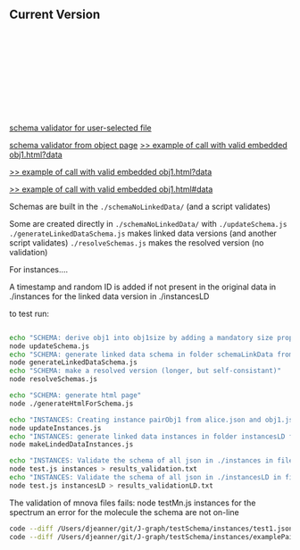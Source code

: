 ## Current Version

<script src="https://d3js.org/d3.v7.min.js"></script>
<script src="https://cdn.jsdelivr.net/gh/CHEMeDATA/dispProxToVal@latest/src/dispProxToVal.js"></script>

<svg id="drawing"></svg>
<div id="tooltip" style="position: absolute; visibility: hidden; padding: 8px; background-color: white; border: 1px solid #ccc; border-radius: 5px; pointer-events: none; z-index: 10;"></div>
 
<script>
    const dispQuality = new DispProxToVal("#drawing");
    dispQuality.initJson({ "array": [{ "label": "Initial value: 1.0. Change it with the slider", "value": 0.8830 }] }, { types: ["toCen"] });
       
</script>



[schema validator for user-selected file](./html/checkSchemaFromFile.html) 

[schema validator from object page](./html/index.html) 
[ >>      example of call with valid  embedded obj1.html?data](http://127.0.0.1:5501/testSchema/html/obj1.html?data={"content":{"$schema":"https://raw.githubusercontent.com/NMReDATAInitiative/J-graph/main/testSchema/schemaNoLinkData/obj1.json","name":"Alice2","age":30}})



[ >>      example of call with valid  embedded obj1.html?data](https://nmredatainitiative.github.io/J-graph/testSchema/html/obj1.html?data={"content":{"$schema":"https://raw.githubusercontent.com/NMReDATAInitiative/J-graph/main/testSchema/schemaNoLinkData/obj1.json","name":"Alice233","age":30}})


[ >>      example of call with valid  embedded obj1.html#data](https://nmredatainitiative.github.io/J-graph/testSchema/html/obj1.html#data={"content":{"$schema":"https://raw.githubusercontent.com/NMReDATAInitiative/J-graph/main/testSchema/schemaNoLinkData/obj1.json","name":"Alice233","age":30}})


Schemas are built in the `./schemaNoLinkedData/` (and a script validates)

Some are created directly in `./schemaNoLinkedData/` with `./updateSchema.js`
`./generateLinkedDataSchema.js` makes linked data versions (and another script validates)
`./resolveSchemas.js` makes the resolved version (no validation)

For instances....

A timestamp and random ID is added if not present in the original data in ./instances for the linked data version in ./instancesLD




 to test run:

```zsh

echo "SCHEMA: derive obj1 into obj1size by adding a mandatory size property"
node updateSchema.js
echo "SCHEMA: generate linked data schema in folder schemaLinkData from folder schemaNoLinkData"
node generateLinkedDataSchema.js
echo "SCHEMA: make a resolved version (longer, but self-consistant)"
node resolveSchemas.js

echo "SCHEMA: generate html page"
node ./generateHtmlForSchema.js

echo "INSTANCES: Creating instance pairObj1 from alice.json and obj1.json"
node updateInstances.js
echo "INSTANCES: generate linked data instances in folder instancesLD from folder instances"
node makeLindedDataInstances.js

echo "INSTANCES: Validate the schema of all json in ./instances in file results_validation.txt"
node test.js instances > results_validation.txt
echo "INSTANCES: Validate the schema of all json in ./instancesLD in file results_validationLD.txt"
node test.js instancesLD > results_validationLD.txt


```



The validation of mnova files fails:
node testMn.js instances
for the spectrum an error
for the molecule the schema are not on-line

```zsh
code --diff /Users/djeanner/git/J-graph/testSchema/instances/test1.json /Users/djeanner/git/J-graph/testSchema/instancesLD/test1.json
code --diff /Users/djeanner/git/J-graph/testSchema/instances/examplePair_EmbededSchema.json /Users/djeanner/git/J-graph/testSchema/instancesLD/examplePair_EmbededSchema.json
```
